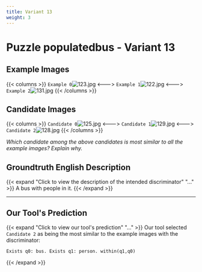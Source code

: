 ```yaml
---
title: Variant 13
weight: 3
---
```


# Puzzle populatedbus - Variant 13

## Example Images
{{< columns >}}
`Example 0`![123.jpg](/natscene_data/images/123.jpg)
<--->
`Example 1`![122.jpg](/natscene_data/images/122.jpg)
<--->
`Example 2`![131.jpg](/natscene_data/images/131.jpg)
{{< /columns >}}

## Candidate Images
{{< columns >}}
`Candidate 0`![125.jpg](/natscene_data/images/125.jpg)
<--->
`Candidate 1`![129.jpg](/natscene_data/images/129.jpg)
<--->
`Candidate 2`![128.jpg](/natscene_data/images/128.jpg)
{{< /columns >}}

*Which candidate among the above candidates is most similar to all the example images? Explain why.*

## Groundtruth English Description

{{< expand "Click to view the description of the intended discriminator" "..." >}}
A bus with people in it.
{{< /expand >}}

---



## Our Tool's Prediction

{{< expand "Click to view our tool's prediction" "..." >}}
Our tool selected `Candidate 2` as being the most similar to the example images with the discriminator:
```plaintext
Exists q0: bus. Exists q1: person. within(q1,q0)
```
{{< /expand >}}
